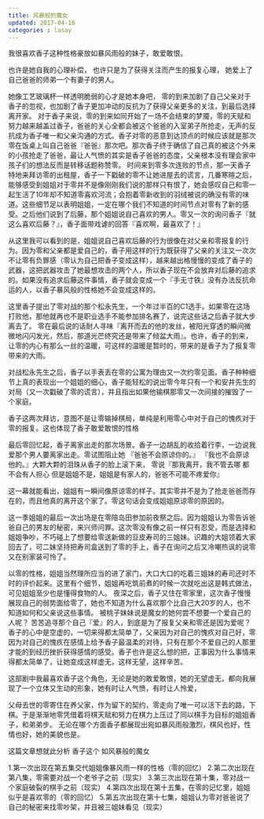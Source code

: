 ```yaml
---
title: 风暴般的魔女
updated: 2017-04-16
categories : lasay
---
```


我很喜欢香子这种性格豪放如暴风雨般的妹子，敢爱敢恨。

也许是她自我的心理补偿，
也许只是为了获得关注而产生的报复心理，
她爱上了自己爸爸的师弟一个有妻子的男人。

她像工艺玻璃杯一样透明脆弱的心才是她本身吧，
零的到来加剧了自己父亲对于香子的忽视，也加剧了香子更加冲动的反抗为了获得父亲更多的关注，到最后选择离开家。
对于香子来说，零的到来如同开始了一场不会结束的梦魇，零的天赋和努力越来越盖过香子，爸爸的关心全都会被这个爸爸的入室弟子所抢走，无声的反抗成为香子唯一和父亲沟通的方式。香子对零的恶意到达顶点的时候应该就是那次零在饭桌上叫自己爸爸『爸爸』那次吧。那次香子终于确信了自己真的被这个外来的小孩抢走了爸爸，最让人气愤的其实是香子爸爸的态度，父亲根本没有理会家中孩子们的想法反而是转移话题称赞零。
时间来到零多次连败的节点，那一天香子特地来拜访零的出租屋，香子一下戳破的零不让她进屋去的谎言，几番寒暄之后，能够感受到姐姐对于零并不是像刚刚我们说的那样只有恨了，她会感叹自己和零一起生活了10年却不知道零喜欢河流；会抱着零新收到的羽绒被说的确没有零的味道。这些细节足以表明姐姐，一定在哪个我们不知道的时间节点对零有了新的感受。之后他们说到了后藤，那个姐姐说自己喜欢的男人。零又一次的询问香子『就这么喜欢后藤？』，香子面带戏谑的回答『喜欢啊，最喜欢了！』

从这里我可以看到的是，姐姐说自己喜欢后藤的行为很像在对父亲和零报复的行为。因为零和父亲都是爱自己的，香子用这样的行为既获得了父亲的关注又一次次不让零有负罪感（零认为自己把香子变成这样），越来越出格慢慢的变成了香子的武器，这把武器攻击了她最想攻击的两个人，所以香子现在不会放弃对后藤的追求的。如果没有追求后藤这件事情，香子就会变成一个『手无寸铁』没有办法反抗命运的人，以香子暴风般的性格她不会变成这样的。

这里香子提出了零对战的那个松永先生，一个年过半百的C1选手。如果零在这场打败他，那他就再也不是职业选手不能参加排名赛了，说完这些话之后香子就大步离去了。
零在最后说的话耐人寻味『离开而去的他的发丝，被阳光穿透的瞬间微微地闪闪发光，然后，那道光芒终究还是带来了倾盆大雨』。也许，香子的到来，让零的内心有那么一丝的温暖，可这样的温暖是暂时的，带来的是香子为了报复零带来的大雨。

对战松永先生之后，香子以手表丢在零的公寓为理由又一次约零见面。香子种种细节上真的表现出一个姐姐的细心，香子能轻松的说出零今年只有一个和安井先生的对局（又一次戳破了零的谎言），并且指出如果他输棋那零又一次间接的摧毁了一个家庭。

香子这两次拜访，意图不是让零输掉棋局，单纯是利用零心中对于自己的愧疚对于零的报复。这也体现了香子敢爱敢恨的性格

最后零回忆起，香子离家出走的那次场景。香子一边胡乱的收拾着行李，一边说我爱那个男人要离家出走。零试图阻止她
『爸爸不会原谅你的。』
『我也不会原谅他的。』大颗大颗的泪珠从香子的脸上滚下来，
零说『那我离开，我不管去哪 都不会有人担心 但是姐姐不是，姐姐是有家人的，爸爸不可能不疼爱你』

这一幕就能看出，姐姐有一瞬间像原谅零的样子。其实零并不是为了抢走爸爸而存在的，而且他真的离开这个家了。零这句话会变成姐姐原谅零的原因的。

这一季姐姐的最后一次出场是在零陪岛田参加前夜祭之后。因为姐姐认为零告诉爸爸自己的男友的秘密，来兴师问罪。这次零没有像之前一样只有忍受，而是选择和姐姐争吵，不巧碰上了想要给零送新做的豆皮寿司的三姐妹。识趣的大姐领着大家回去了，可二妹坚持把寿司盒送到了零的手上，香子在询问之后又冷嘲热讽的说零又在别家装可怜了。

以零的性格，姐姐当然理所应当的进了家门，大口大口的吃着三姐妹的寿司还时不时的评价起来。这里有个细节，姐姐再吃筑前煮的时候一次就吃出这是韩式做法，可见姐姐至少也是懂得食物的人。
夜深之后，香子又住在零家里，这次香子慢慢展现自己的弱势面给零了，她也不知道为什么喜欢那个比自己大20岁的人，也不知道如何和父亲说这些事情。
被桃子妹妹说是魔女的她何尝不想要一个爱自己的人呢？
苦苦追寻那个自己『爱』的人，到底是为了报复父亲和零还是因为爱呢？
香子的心中是空虚的，一切来得都太简单了，父亲因为对自己的愧疚对自己好，零因为对自己的愧疚在感情上给予香子最温柔的对待，只有在那个不爱自己的人那里才能的到经历挫折获得感情的感受。香子也许是这么想的把，正事因为什么事情来得都太简单了，让她变成这样虚无，这样无望，这样辛苦。

这部剧中我最喜欢香子这个角色，无论是她的敢爱敢恨，她的无望虚无，都向我展现了一个立体又生动的形象，她有时让人气愤，有时让人怜爱，

父母去世的零寄住在养父家，作为留下的契约，零走向了唯一可以活下去的路，下棋。于是渐渐地零凭借着将棋天赋和努力在棋力上压过了同以棋手为目标的姐姐香子，和弟弟步。
无论在哪个方面香子都展现出宛如暴风雨般激烈，棋风也好，性情也好，她的美貌也是。

这篇文章想就此分析 香子这个 如风暴般的魔女

1.第一次出现在第五集交代姐姐像暴风雨一样的性格（零的回忆）
2.第二次出现在第八集，零需要对战一个老爷子之前（现实）
3.第三次出现在第十集，零对战一个家庭破裂的棋手之前（现实）
4.第四次出现在第十五集，在零的记忆里，姐姐似乎是喜欢零的（零的回忆）
5.第五次出现在第十七集，姐姐认为零对爸爸说了 自己的秘密来找零吵架，并且被三姐妹看见（现实）



